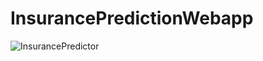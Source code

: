 ﻿# InsurancePredictionWebapp

![InsurancePredictor](https://user-images.githubusercontent.com/86119527/185989698-239646b5-d14e-4865-a990-a008db8787a4.gif)
